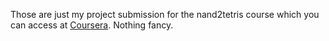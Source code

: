 Those are just my project submission for the nand2tetris course which you can access at [Coursera](https://www.coursera.org/). Nothing fancy.

